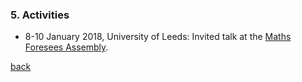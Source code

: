 ### 5. Activities
- 8-10 January 2018, University of Leeds: Invited talk at the [Maths Foresees Assembly](http://www1.maths.leeds.ac.uk/mathsforesees/leeds2018.html). 





[back](./)
